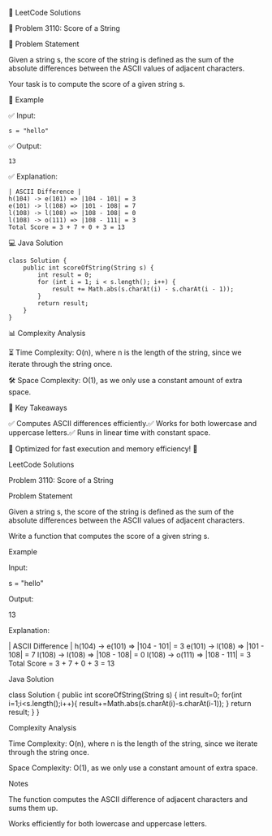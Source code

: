 🚀 LeetCode Solutions

🔢 Problem 3110: Score of a String

📌 Problem Statement

Given a string s, the score of the string is defined as the sum of the absolute differences between the ASCII values of adjacent characters.

Your task is to compute the score of a given string s.

📝 Example

✅ Input:
```
s = "hello"
```
✅ Output:
```
13
```
✅ Explanation:
```
| ASCII Difference |
h(104) -> e(101) => |104 - 101| = 3
e(101) -> l(108) => |101 - 108| = 7
l(108) -> l(108) => |108 - 108| = 0
l(108) -> o(111) => |108 - 111| = 3
Total Score = 3 + 7 + 0 + 3 = 13
```
💻 Java Solution
```
class Solution {
    public int scoreOfString(String s) {
        int result = 0;
        for (int i = 1; i < s.length(); i++) {
            result += Math.abs(s.charAt(i) - s.charAt(i - 1));
        }
        return result;
    }
}
```
📊 Complexity Analysis

⏳ Time Complexity: O(n), where n is the length of the string, since we iterate through the string once.

🛠 Space Complexity: O(1), as we only use a constant amount of extra space.

🔎 Key Takeaways

✅ Computes ASCII differences efficiently.✅ Works for both lowercase and uppercase letters.✅ Runs in linear time with constant space.

🎯 Optimized for fast execution and memory efficiency! 🚀

LeetCode Solutions

Problem 3110: Score of a String

Problem Statement

Given a string s, the score of the string is defined as the sum of the absolute differences between the ASCII values of adjacent characters.

Write a function that computes the score of a given string s.

Example

Input:

s = "hello"

Output:

13

Explanation:

| ASCII Difference |
h(104) -> e(101) => |104 - 101| = 3
e(101) -> l(108) => |101 - 108| = 7
l(108) -> l(108) => |108 - 108| = 0
l(108) -> o(111) => |108 - 111| = 3
Total Score = 3 + 7 + 0 + 3 = 13

Java Solution

class Solution {
    public int scoreOfString(String s) {
        int result=0;
        for(int i=1;i<s.length();i++){
            result+=Math.abs(s.charAt(i)-s.charAt(i-1));
        }
        return result;
    }
}

Complexity Analysis

Time Complexity: O(n), where n is the length of the string, since we iterate through the string once.

Space Complexity: O(1), as we only use a constant amount of extra space.

Notes

The function computes the ASCII difference of adjacent characters and sums them up.

Works efficiently for both lowercase and uppercase letters.


